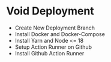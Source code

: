 # Void Deployment

- Create New Deployment Branch
- Install Docker and Docker-Compose
- Install Yarn and Node <= 18
- Setup Action Runner on Github
- Install Github Action Runner
